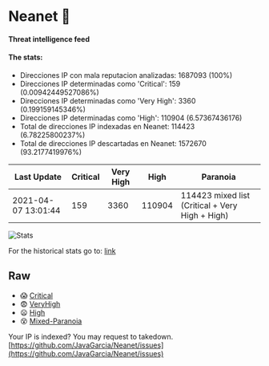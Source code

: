 # Neanet :hocho:
#### Threat intelligence feed
#### The stats:

- Direcciones IP con mala reputacion analizadas: 1687093 (100%)
- Direcciones IP determinadas como 'Critical':  159 (0.00942449527086%)
- Direcciones IP determinadas como 'Very High':  3360 (0.199159145346%)
- Direcciones IP determinadas como 'High':  110904 (6.57367436176)
- Total de direcciones IP indexadas en Neanet:  114423 (6.78225800237%)
- Total de direcciones IP descartadas en Neanet:  1572670 (93.2177419976%)

| Last Update | Critical | Very High | High | Paranoia |
| --- | --- | --- | --- | --- |
| 2021-04-07 13:01:44 | 159 | 3360 | 110904 | 114423 mixed list (Critical + Very High + High)|

![Stats](https://docs.google.com/spreadsheets/d/e/2PACX-1vSnaNMIXVabIpDJjufMlzH7poXnshF3mgd8Is1g9ytUEzVsP5my4Trn8f-xkoLLQ38xpL3HtmUexLo6/pubchart?oid=501124687&format=image)

For the historical stats go to: [link](/stats.csv)
## Raw
- :scream: [Critical](https://raw.githubusercontent.com/JavaGarcia/Neanet/master/blacklists/neanet_critical.txt)
- :fearful: [VeryHigh](https://raw.githubusercontent.com/JavaGarcia/Neanet/master/blacklists/neanet_veryHigh.txtt)
- :frowning: [High](https://raw.githubusercontent.com/JavaGarcia/Neanet/master/blacklists/neanet_high.txt)
- :dizzy_face: [Mixed-Paranoia](https://raw.githubusercontent.com/JavaGarcia/Neanet/master/blacklists/neanet_all.txt)


Your IP is indexed? You may request to takedown. [https://github.com/JavaGarcia/Neanet/issues](https://github.com/JavaGarcia/Neanet/issues)











































































































































































































































































































































































































































































































































































































































































































































































































































































































































































































































































































































































































































































































































































































































































































































































































































































































































































































































































































































































































































































































































































































































































































































































































































































































































































































































































































































































































































































































































































































































































































































































































































































































































































































































































































































































































































































































































































































































































































































































































































































































































































































































































































































































































































































































































































































































































































































































































































































































































































































































































































































































































































































































































































































































































































































































































































